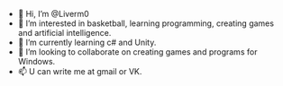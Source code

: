 - 👋 Hi, I’m @Liverm0
- 👀 I’m interested in basketball, learning programming, creating games and artificial intelligence.
- 🌱 I’m currently learning c# and Unity.
- 💞️ I’m looking to collaborate on creating games and programs for Windows.
- 📫 U can write me at gmail or VK.

<!---
Liverm0/Liverm0 is a ✨ special ✨ repository because its `README.md` (this file) appears on your GitHub profile.
You can click the Preview link to take a look at your changes.
--->

